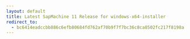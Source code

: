 ```yaml
---
layout: default
title: Latest SapMachine 11 Release for windows-x64-installer
redirect_to:
  - bc6414eadccbb886c6efb80684fd762af70b9f7f7bc36c8ca8502fc217f8198a
---
```


